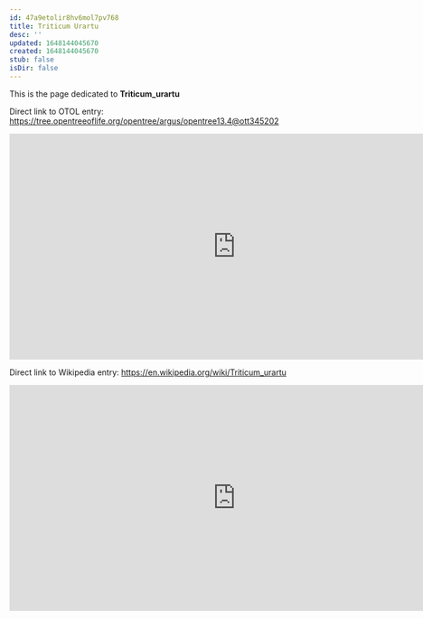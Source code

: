 ```yaml
---
id: 47a9etolir8hv6mol7pv768
title: Triticum Urartu
desc: ''
updated: 1648144045670
created: 1648144045670
stub: false
isDir: false
---
```

This is the page dedicated to **Triticum_urartu**


Direct link to OTOL entry: https://tree.opentreeoflife.org/opentree/argus/opentree13.4@ott345202



<html>
    <body>
    <iframe src="https://tree.opentreeoflife.org/opentree/argus/opentree13.4@ott345202"
    width="800" height="400" frameborder="0" allowfullscreen> </iframe>
    </body>
</html>
    


Direct link to Wikipedia entry: https://en.wikipedia.org/wiki/Triticum_urartu



<html>
    <body>
    <iframe src="https://en.wikipedia.org/wiki/Triticum_urartu"
    width="800" height="400" frameborder="0" allowfullscreen> </iframe>
    </body>
</html>
    
